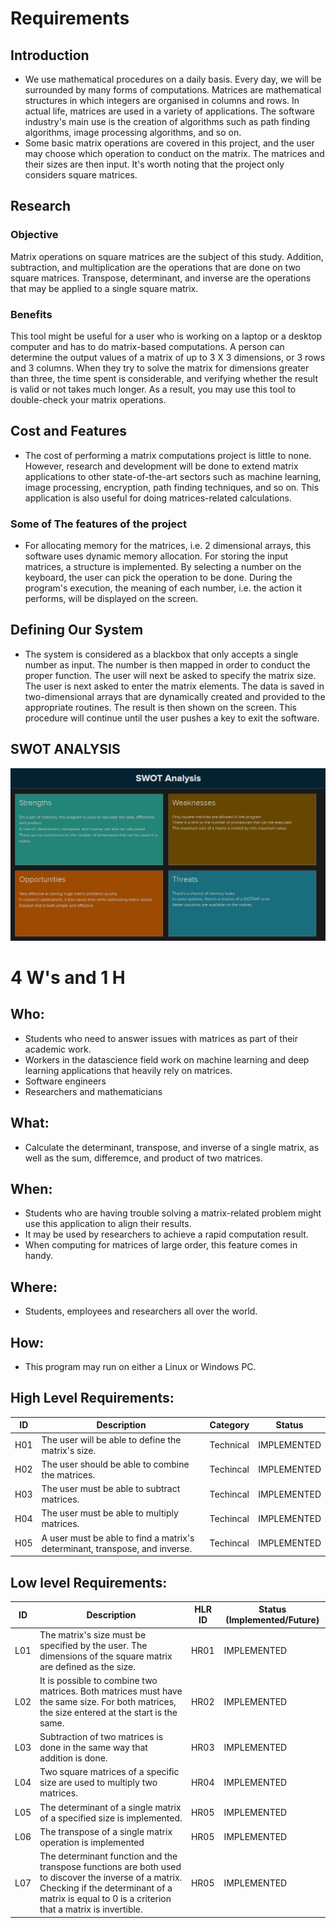 # Requirements
## Introduction
  * We use mathematical procedures on a daily basis. Every day, we will be surrounded by many forms of computations. Matrices are mathematical structures in which integers are organised in columns and rows. In actual life, matrices are used in a variety of applications. The software industry's main use is the creation of algorithms such as path finding algorithms, image processing algorithms, and so on.
  * Some basic matrix operations are covered in this project, and the user may choose which operation to conduct on the matrix. The matrices and their sizes are then input. It's worth noting that the project only considers square matrices.

## Research

### Objective
Matrix operations on square matrices are the subject of this study. Addition, subtraction, and multiplication are the operations that are done on two square matrices. Transpose, determinant, and inverse are the operations that may be applied to a single square matrix.

### Benefits

This tool might be useful for a user who is working on a laptop or a desktop computer and has to do matrix-based computations. A person can determine the output values of a matrix of up to 3 X 3 dimensions, or 3 rows and 3 columns. When they try to solve the matrix for dimensions greater than three, the time spent is considerable, and verifying whether the result is valid or not takes much longer. As a result, you may use this tool to double-check your matrix operations.


## Cost and Features

 * The cost of performing a matrix computations project is little to none. However, research and development will be done to extend matrix applications to other state-of-the-art sectors such as machine learning, image processing, encryption, path finding techniques, and so on. This application is also useful for doing matrices-related calculations.
 
 ### Some of The features of the project

 * For allocating memory for the matrices, i.e. 2 dimensional arrays, this software uses dynamic memory allocation. For storing the input matrices, a structure is implemented. By selecting a number on the keyboard, the user can pick the operation to be done. During the program's execution, the meaning of each number, i.e. the action it performs, will be displayed on the screen.


## Defining Our System
* The system is considered as a blackbox that only accepts a single number as input. The number is then mapped in order to conduct the proper function. The user will next be asked to specify the matrix size. The user is next asked to enter the matrix elements. The data is saved in two-dimensional arrays that are dynamically created and provided to the appropriate routines. The result is then shown on the screen. This procedure will continue until the user pushes a key to exit the software.

## SWOT ANALYSIS

![SWOT-Sample](https://github.com/snehal0203/M1_MatrixCalculator/blob/main/1_Requirements/SWOT.jpg)

# 4 W's and 1 H

## Who:
 * Students who need to answer issues with matrices as part of their academic work.
 * Workers in the datascience field work on machine learning and deep learning applications that heavily rely on matrices.
 * Software engineers
 * Researchers and mathematicians

## What:
 * Calculate the determinant, transpose, and inverse of a single matrix, as well as the sum, differemce, and product of two matrices.


## When:
 * Students who are having trouble solving a matrix-related problem might use this application to align their results.
 * It may be used by researchers to achieve a rapid computation result.
 * When computing for matrices of large order, this feature comes in handy.

## Where:
 * Students, employees and researchers all over the world.

## How:
 * This program may run on either a Linux or Windows PC.

## High Level Requirements: 
| ID | Description | Category | Status | 
| ----- | ----- | ------- | ---------|
| H01 | The user will be able to define the matrix's size. |Technical| IMPLEMENTED |
| H02 | The user should be able to combine the matrices. | Techincal | IMPLEMENTED | 
| H03 | The user must be able to subtract matrices. | Techincal |  IMPLEMENTED  |
| H04 | The user must be able to multiply matrices. | Techincal |  IMPLEMENTED  |
| H05 | A user must be able to find a matrix's determinant, transpose, and inverse. | Techincal |  IMPLEMENTED  |
##  Low level Requirements:
 
| ID | Description | HLR ID | Status (Implemented/Future) |
| ------ | --------- | ------ | ----- |
| L01 | The matrix's size must be specified by the user. The dimensions of the square matrix are defined as the size. | HR01 |  IMPLEMENTED  |
| L02 | It is possible to combine two matrices. Both matrices must have the same size. For both matrices, the size entered at the start is the same. | HR02 |  IMPLEMENTED |
| L03 | Subtraction of two matrices is done in the same way that addition is done.| HR03 | IMPLEMENTED |
| L04 | Two square matrices of a specific size are used to multiply two matrices. | HR04 |  IMPLEMENTED  |
| L05 | The determinant of a single matrix of a specified size is implemented. | HR05 |  IMPLEMENTED  |
| L06 | The transpose of a single matrix operation is implemented | HR05 |  IMPLEMENTED  |
| L07 | The determinant function and the transpose functions are both used to discover the inverse of a matrix. Checking if the determinant of a matrix is equal to 0 is a criterion that a matrix is invertible. | HR05 |  IMPLEMENTED  |
